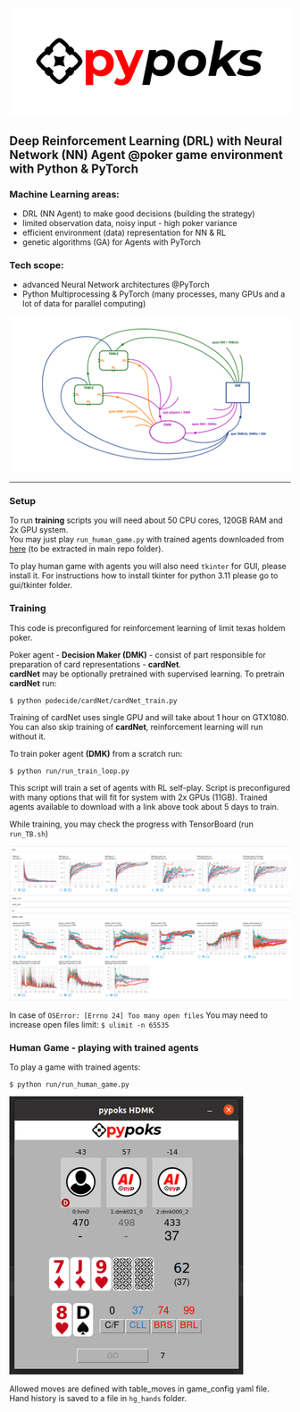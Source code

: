 ![](images/pypoks_logo.png)

## Deep Reinforcement Learning (DRL) with Neural Network (NN) Agent @poker game environment with Python & PyTorch

### Machine Learning areas:
- DRL (NN Agent) to make good decisions (building the strategy)
- limited observation data, noisy input - high poker variance
- efficient environment (data) representation for NN & RL
- genetic algorithms (GA) for Agents with PyTorch

### Tech scope:
- advanced Neural Network architectures @PyTorch
- Python Multiprocessing & PyTorch (many processes, many GPUs and a lot of data for parallel computing)

![](images/pypoks_ques.png)

---

### Setup

To run **training** scripts you will need about 50 CPU cores, 120GB RAM and 2x GPU system.<br>
You may just play `run_human_game.py` with trained agents downloaded
from [here](https://drive.google.com/file/d/1e4QEdch2SVgloQjSNzftAohn_Y_lji-U/view?usp=sharing)
(to be extracted in main repo folder).<br>

To play human game with agents you will also need `tkinter` for GUI, please install it.
For instructions how to install tkinter for python 3.11 please go to gui/tkinter folder.


### Training
This code is preconfigured for reinforcement learning of limit texas holdem poker.<br>

Poker agent - **Decision Maker (DMK)** - consist of part responsible for preparation of card representations - **cardNet**.<br>
**cardNet** may be optionally pretrained with supervised learning. To pretrain **cardNet** run:

```
$ python podecide/cardNet/cardNet_train.py
```
Training of cardNet uses single GPU and will take about 1 hour on GTX1080.
You can also skip training of **cardNet**, reinforcement learning will run without it.

To train poker agent **(DMK)** from a scratch run:

```
$ python run/run_train_loop.py
```

This script will train a set of agents with RL self-play. Script is preconfigured with many options that will fit for system with 2x GPUs (11GB).
Trained agents available to download with a link above took about 5 days to train.<br>

While training, you may check the progress with TensorBoard (run `run_TB.sh`)

![](images/pypoksTB.png)

In case of `OSError: [Errno 24] Too many open files` You may need to increase open files limit: `$ ulimit -n 65535`

### Human Game - playing with trained agents

To play a game with trained agents:
```
$ python run/run_human_game.py
```
![](images/pypoks_HDMK.png)

Allowed moves are defined with table_moves in game_config yaml file. Hand history is saved to a file in `hg_hands` folder.

